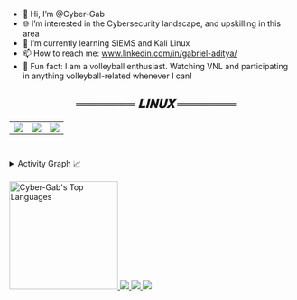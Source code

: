 - 👋 Hi, I’m @Cyber-Gab
- 🌐 I’m interested in the Cybersecurity landscape, and upskilling in this area
- 🌱 I’m currently learning SIEMS and Kali Linux
- 📫 How to reach me: www.linkedin.com/in/gabriel-aditya/
- 🏐 Fun fact: I am a volleyball enthusiast. Watching VNL and participating in anything volleyball-related whenever I can!

<h2 align="center">&ensp; <i>═══════ 𝐋𝐈𝐍𝐔𝐗 ═══════</i></h2>
<table align="center" height="50px">
  <tr>
    <td align="center">
      <img src = "https://img.shields.io/badge/VirtualBox-21416b?style=for-the-badge&logo=VirtualBox&logoColor=white"><br>
    </td>
    <td align="center">
      <img src = "https://img.shields.io/badge/Kali_Linux-557C94?style=for-the-badge&logo=kali-linux&logoColor=white"><br>
    </td>
    <td align="center">
      <img src = "https://img.shields.io/badge/Ubuntu-E95420?style=for-the-badge&logo=ubuntu&logoColor=white"><br>
    </td>
</table>

<details>
<summary>Activity Graph 📈</summary>
  <br/>
[![Ashutosh's github activity graph](https://github-readme-activity-graph.vercel.app/graph?username=Cyber-Gab&theme=tokyo-night&line=5c00e6&point=00ffff&area=true&hide_border=true)](https://github.com/ashutosh00710/github-readme-activity-graph)
</details>
</br>

<a href="https://github.com/anuraghazra/github-readme-stats">
    <img alt="Cyber-Gab's Top Languages" src="https://github-readme-stats.vercel.app/api/top-langs/?username=Cyber-Gab&langs_count=8&layout=compact&theme=ambient_gradient&hide_border=true&title_color=5c00e6&icon_color=00E676&hide=Jupyter%20Notebook" height="192px"/>
    <img src="http://github-profile-summary-cards.vercel.app/api/cards/productive-time?username=Cyber-Gab&theme=dracula&utcOffset=-3">
    <img src="http://github-profile-summary-cards.vercel.app/api/cards/most-commit-language?username=Cyber-Gab&theme=dracula">
    <img src="http://github-profile-summary-cards.vercel.app/api/cards/repos-per-language?username=Cyber-Gab&theme=dracula">
</a>
